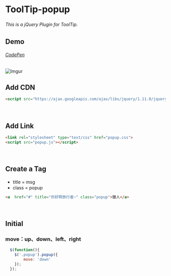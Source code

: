 # ToolTip-popup
###### This is a jQuery Plugin for ToolTip.　
## Demo
###### [CodePen](http://codepen.io/ta7382/pen/PNRyxr)
![Imgur](http://i.imgur.com/NHYPP1a.gif)
　
## Add CDN
```html
<script src="https://ajax.googleapis.com/ajax/libs/jquery/1.11.0/jquery.min.js"></script>
```
　
## Add Link
```html
<link rel="stylesheet" type="text/css" href="popup.css">
<script src="popup.js"></script>
```
　
## Create a Tag
+ title = msg　
+ class = popup
```html
<a  href="#" title="你好啊旅行者~" class="popup">獵人</a>
```
　
## Initial
### move：up、down、left、right
```javascript
  $(function(){
  	$('.popup').popup({
  		move: 'down'
  	});
  });
```

